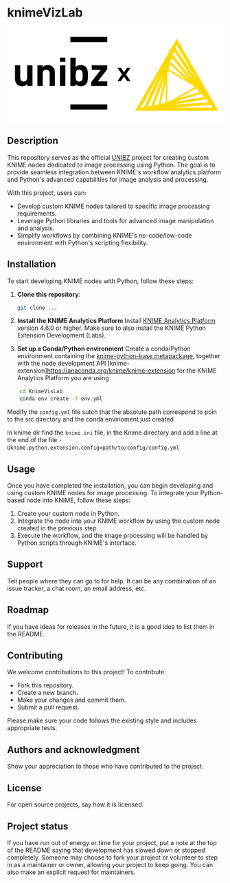 # knimeVizLab

![alt text](LogoProject.png)

## Description
This repository serves as the official [UNIBZ](www.unibz.it) project for creating custom KNIME nodes dedicated to image processing using Python. The goal is to provide seamless integration between KNIME's workflow analytics platform and Python's advanced capabilities for image analysis and processing.

With this project, users can:

- Develop custom KNIME nodes tailored to specific image processing requirements.
- Leverage Python libraries and tools for advanced image manipulation and analysis.
- Simplify workflows by combining KNIME's no-code/low-code environment with Python's scripting flexibility.


## Installation

To start developing KNIME nodes with Python, follow these steps:
1. **Clone this repository**:
    ```bash
    git clone ...
    ```

2. **Install the KNIME Analytics Platform**
    Install [KNIME Analytics Platform](https://docs.knime.com/2024-12/analytics_platform_installation_guide/index.html#_installing_knime_analytics_platform) version 4.6.0 or higher.
    Make sure to also install the KNIME Python Extension Development (Labs).

3. **Set up a Conda/Python environment**
Create a conda/Python environment containing the [knime-python-base metapackage](https://anaconda.org/knime/knime-python-base), together with the node development API [knime-extension]https://anaconda.org/knime/knime-extension for the KNIME Analytics Platform you are using

```bash
    cd KnimeVisLab
    conda env create -f env.yml
```


Modify the `config.yml` file sutch that the absolute path correspond to poin to the src directory and the conda envirioment just created

In knime dir find the `knimi.ini` file, in the Knime directory and add a line at the end of the file
```-Dknime.python.extension.config=path/to/config/config.yml```


## Usage
Once you have completed the installation, you can begin developing and using custom KNIME nodes for image processing. To integrate your Python-based node into KNIME, follow these steps:

1. Create your custom node in Python.
2. Integrate the node into your KNIME workflow by using the custom node created in the previous step.
3. Execute the workflow, and the image processing will be handled by Python scripts through KNIME's interface.

## Support
Tell people where they can go to for help. It can be any combination of an issue tracker, a chat room, an email address, etc.

## Roadmap
If you have ideas for releases in the future, it is a good idea to list them in the README.

## Contributing
We welcome contributions to this project! To contribute:

- Fork this repository.
- Create a new branch.
- Make your changes and commit them.
- Submit a pull request.

Please make sure your code follows the existing style and includes appropriate tests.

## Authors and acknowledgment
Show your appreciation to those who have contributed to the project.

## License
For open source projects, say how it is licensed.

## Project status
If you have run out of energy or time for your project, put a note at the top of the README saying that development has slowed down or stopped completely. Someone may choose to fork your project or volunteer to step in as a maintainer or owner, allowing your project to keep going. You can also make an explicit request for maintainers.
